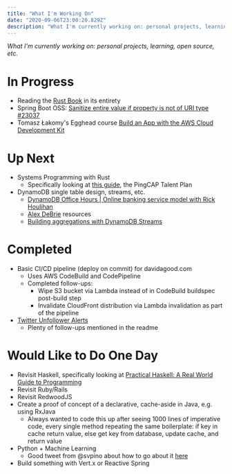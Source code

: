 ```yaml
---
title: "What I'm Working On"
date: "2020-09-06T23:00:20.829Z"
description: "What I'm currently working on: personal projects, learning, open source, etc."
---
```


_What I'm currently working on: personal projects, learning, open source, etc._

# In Progress

- Reading the [Rust Book](https://doc.rust-lang.org/book/) in its entirety
- Spring Boot OSS: [Sanitize entire value if property is not of URI type #23037](https://github.com/spring-projects/spring-boot/issues/23037)
- Tomasz Łakomy's Egghead course [Build an App with the AWS Cloud Development Kit](https://egghead.io/courses/build-an-app-with-the-aws-cloud-development-kit)

# Up Next

- Systems Programming with Rust
    - Specifically looking at [this guide](https://github.com/pingcap/talent-plan), the PingCAP Talent Plan
- DynamoDB single table design, streams, etc.
    - [DynamoDB Office Hours | Online banking service model with Rick Houlihan](https://www.twitch.tv/videos/689452191)
    - [Alex DeBrie](https://www.alexdebrie.com/) resources
    - [Building aggregations with DynamoDB Streams](https://acloudguru.com/blog/engineering/building-aggregations-with-dynamodb-streams)

# Completed

- Basic CI/CD pipeline (deploy on commit) for davidagood.com
    - Uses AWS CodeBuild and CodePipeline
    - Completed follow-ups:
        - Wipe S3 bucket via Lambda instead of in CodeBuild buildspec post-build step
        - Invalidate CloudFront distribution via Lambda invalidation as part of the pipeline
- [Twitter Unfollower Alerts](https://github.com/helloworldless/twitter-unfollower-alerts)
    - Plenty of follow-ups mentioned in the readme
    
    
# Would Like to Do One Day

- Revisit Haskell, specifically looking at [Practical Haskell: A Real World Guide to Programming](https://www.apress.com/gp/book/9781484244791)
- Revisit Ruby/Rails
- Revisit RedwoodJS
- Create a proof of concept of a declarative, cache-aside in Java, e.g. using RxJava
    - Always wanted to code this up after seeing 1000 lines of imperative code, every single method repeating the same boilerplate: if key in cache return value, else get key from database, update cache, and return value
- Python + Machine Learning
    - Good tweet from @svpino about how to go about it [here](https://twitter.com/svpino/status/1302107301424369664?s=20)
- Build something with Vert.x or Reactive Spring
